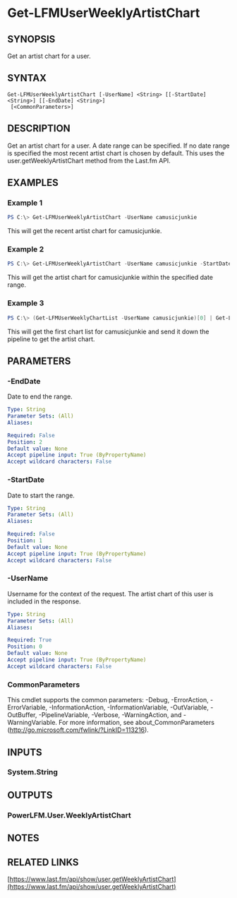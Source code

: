 # Get-LFMUserWeeklyArtistChart

## SYNOPSIS
Get an artist chart for a user.

## SYNTAX

```
Get-LFMUserWeeklyArtistChart [-UserName] <String> [[-StartDate] <String>] [[-EndDate] <String>]
 [<CommonParameters>]
```

## DESCRIPTION
Get an artist chart for a user. A date range can be specified. If no date range is specified the most recent artist chart is chosen by default. This uses the user.getWeeklyArtistChart method from the Last.fm API.

## EXAMPLES

### Example 1
```powershell
PS C:\> Get-LFMUserWeeklyArtistChart -UserName camusicjunkie
```

This will get the recent artist chart for camusicjunkie.

### Example 2
```powershell
PS C:\> Get-LFMUserWeeklyArtistChart -UserName camusicjunkie -StartDate 11/1/2018 -EndDate 12/1/2018
```

This will get the artist chart for camusicjunkie within the specified date range.

### Example 3
```powershell
PS C:\> (Get-LFMUserWeeklyChartList -UserName camusicjunkie)[0] | Get-LFMUserWeeklyArtistChart
```

This will get the first chart list for camusicjunkie and send it down the pipeline to get the artist chart.

## PARAMETERS

### -EndDate
Date to end the range.

```yaml
Type: String
Parameter Sets: (All)
Aliases:

Required: False
Position: 2
Default value: None
Accept pipeline input: True (ByPropertyName)
Accept wildcard characters: False
```

### -StartDate
Date to start the range.

```yaml
Type: String
Parameter Sets: (All)
Aliases:

Required: False
Position: 1
Default value: None
Accept pipeline input: True (ByPropertyName)
Accept wildcard characters: False
```

### -UserName
Username for the context of the request. The artist chart of this user is included in the response.

```yaml
Type: String
Parameter Sets: (All)
Aliases:

Required: True
Position: 0
Default value: None
Accept pipeline input: True (ByPropertyName)
Accept wildcard characters: False
```

### CommonParameters
This cmdlet supports the common parameters: -Debug, -ErrorAction, -ErrorVariable, -InformationAction, -InformationVariable, -OutVariable, -OutBuffer, -PipelineVariable, -Verbose, -WarningAction, and -WarningVariable. For more information, see about_CommonParameters (http://go.microsoft.com/fwlink/?LinkID=113216).

## INPUTS

### System.String

## OUTPUTS

### PowerLFM.User.WeeklyArtistChart

## NOTES

## RELATED LINKS

[https://www.last.fm/api/show/user.getWeeklyArtistChart](https://www.last.fm/api/show/user.getWeeklyArtistChart)
